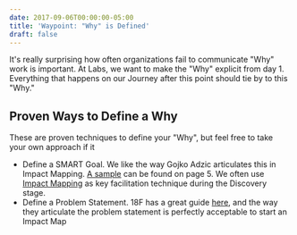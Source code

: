 ```yaml
---
date: 2017-09-06T00:00:00-05:00
title: 'Waypoint: "Why" is Defined'
draft: false
---
```


It's really surprising how often organizations fail to communicate "Why" work is important. At Labs, we want to make the "Why" explicit from day 1. Everything that happens on our Journey after this point should tie by to this "Why."

## Proven Ways to Define a Why

These are proven techniques to define your "Why", but feel free to take your own approach if it

- Define a SMART Goal. We like the way Gojko Adzic articulates this in Impact Mapping. [A sample](https://www.impactmapping.org/assets/impact_mapping_20121001_sample.pdf) can be found on page 5. We often use [Impact Mapping](/techniques/impact_mapping/) as key facilitation technique during the Discovery stage.
- Define a Problem Statement. 18F has a great guide [here](https://lean-product-design.18f.gov/2-problem-statement/), and the way they articulate the problem statement is perfectly acceptable to start an Impact Map
